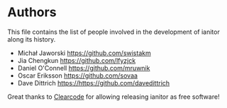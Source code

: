 # Authors
This file contains the list of people involved in the development 
of ianitor along its history.

* Michał Jaworski <https://github.com/swistakm>
* Jia Chengkun <https://github.com/lfyzjck>
* Daniel O'Connell <https://github.com/mruwnik>
* Oscar Eriksson <https://github.com/sovaa>
* Dave Dittrich <https://https://github.com/davedittrich>

Great thanks to [Clearcode](http://clearcode.cc) for allowing releasing
ianitor as free software!
